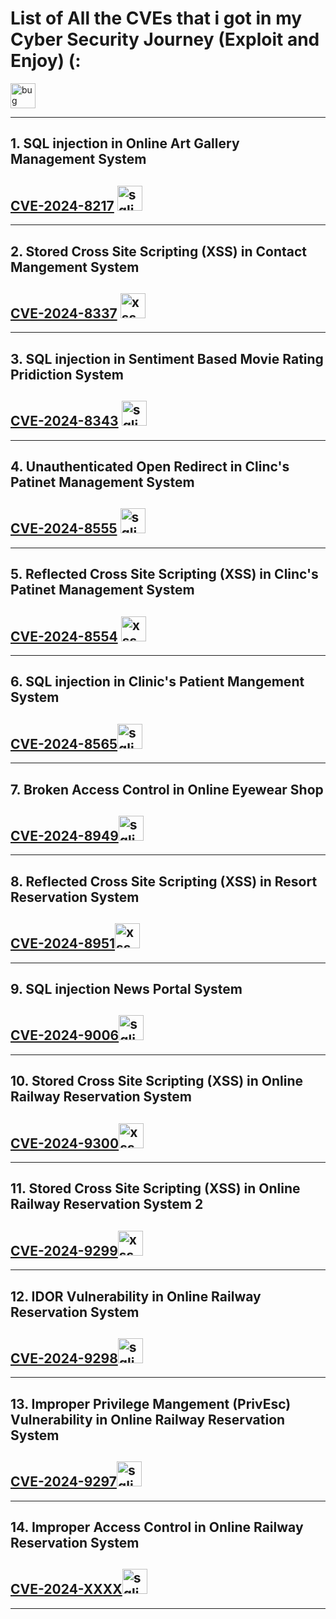 # List of All the CVEs that i got in my Cyber Security Journey (Exploit and Enjoy) (:
<img src="https://www.svgrepo.com/show/529420/bug.svg" alt="bug" width="40" height="40">

--- 

## 1. SQL injection in Online Art Gallery Management System
## [CVE-2024-8217](https://github.com/gurudattch/CVEs/blob/main/Sourcecodester-Online-Art-Gallary-Management-System-onlinadvisory-sqli.md) <img src="https://www.svgrepo.com/show/489859/syringe.svg" alt="sqli" width="40" height="40">


---

## 2. Stored Cross Site Scripting (XSS) in Contact Mangement System
## [CVE-2024-8337](https://github.com/gurudattch/CVEs/blob/main/SourceCodester-Contact-managemet-system-Stored-XSS.md)   <img src="https://www.svgrepo.com/show/250468/script.svg" alt="xss" width="40" height="40">

---

## 3. SQL injection in Sentiment Based Movie Rating Pridiction System
## [CVE-2024-8343](https://github.com/gurudattch/CVEs/blob/main/Sourcecodester-SQLi-Sentiment-Based-Moive-Rating.md) <img src="https://www.svgrepo.com/show/489859/syringe.svg" alt="sqli" width="40" height="40">

---

## 4. Unauthenticated Open Redirect in Clinc's Patinet Management System
## [CVE-2024-8555](https://github.com/gurudattch/CVEs/blob/main/Sourcecodester-Clinic's-Patient-Management-System-Open-Redirect.md) <img src="https://www.svgrepo.com/show/452341/redirect-to-url.svg" alt="sqli" width="40" height="40">

---

## 5. Reflected Cross Site Scripting (XSS) in Clinc's Patinet Management System
## [CVE-2024-8554](https://github.com/gurudattch/CVEs/blob/main/Sourcecodester-Clinic's-Patient-Management-System-Reflected-XSS.md)  <img src="https://www.svgrepo.com/show/250468/script.svg" alt="xss" width="40" height="40">

---

## 6. SQL injection in Clinic's Patient Mangement System
## [CVE-2024-8565](https://github.com/gurudattch/CVEs/blob/main/Sourcecodester-Clinic's-Patient-Management-System-SQLi.md)<img src="https://www.svgrepo.com/show/489859/syringe.svg" alt="sqli" width="40" height="40">

---

## 7. Broken Access Control in Online Eyewear Shop
## [CVE-2024-8949](https://github.com/gurudattch/CVEs/blob/main/Sourcecodester-Online-Eyewear-shop-webiste-Broken-access-control.md)<img src="https://www.svgrepo.com/show/529053/lock.svg" alt="sqli" width="40" height="40">

---

## 8.  Reflected Cross Site Scripting (XSS) in Resort Reservation System
## [CVE-2024-8951](https://github.com/gurudattch/CVEs/blob/main/Sourcecodester-Resort-Reservation-system-XSS.md)<img src="https://www.svgrepo.com/show/250468/script.svg" alt="xss" width="40" height="40">
---

## 9. SQL injection News Portal System
## [CVE-2024-9006](https://github.com/gurudattch/CVEs/blob/main/Sourcecodester-News-Portal-Comment-Blind-SQLi.md)<img src="https://www.svgrepo.com/show/489859/syringe.svg" alt="sqli" width="40" height="40">
---

## 10.  Stored Cross Site Scripting (XSS) in Online Railway Reservation System
## [CVE-2024-9300](https://github.com/gurudattch/CVEs/blob/main/Sourcecoderster-Online-Railway-Reservation-System-stored-xss.md)<img src="https://www.svgrepo.com/show/250468/script.svg" alt="xss" width="40" height="40">
---

## 11.  Stored Cross Site Scripting (XSS) in Online Railway Reservation System 2
## [CVE-2024-9299](https://github.com/gurudattch/CVEs/blob/main/Sourcecoderster-Online-Railway-Reservation-StoredXSS-in-reservetion.md)<img src="https://www.svgrepo.com/show/250468/script.svg" alt="xss" width="40" height="40">
---

## 12. IDOR Vulnerability in Online Railway Reservation System
## [CVE-2024-9298](https://github.com/gurudattch/CVEs/blob/main/Sourcecodester-Online-Railway-Reservation-System-IDOR.md)<img src="https://www.svgrepo.com/show/529053/lock.svg" alt="sqli" width="40" height="40">
---

## 13. Improper Privilege Mangement (PrivEsc) Vulnerability in Online Railway Reservation System
## [CVE-2024-9297](https://github.com/gurudattch/CVEs/blob/main/Sourcecodester-Online-Railway-Reservation-PrivEsc.md)<img src="https://www.svgrepo.com/show/529053/lock.svg" alt="sqli" width="40" height="40">
---

## 14. Improper Access Control in Online Railway Reservation System
## [CVE-2024-XXXX](https://github.com/gurudattch/CVEs/blob/main/Sourcecodester-Online-Railway-Registraion-System-BAC.md)<img src="https://www.svgrepo.com/show/529053/lock.svg" alt="sqli" width="40" height="40">
---
